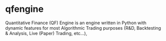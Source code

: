 # qfengine
Quantitative Finance (QF) Engine is an engine written in Python with dynamic features for most Algorithmic Trading purposes (R&amp;D, Backtesting &amp; Analysis, Live (Paper) Trading, etc...),  
